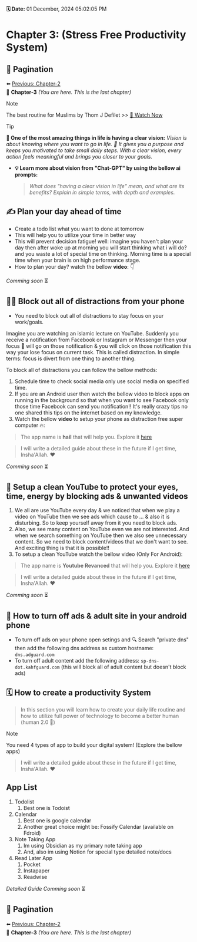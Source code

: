 **🗓 Date:** 01 December, 2024 05:02:05 PM

# Chapter 3: (Stress Free Productivity System)

## 📖 Pagination  
⬅️ [Previous: Chapter-2](./Chapter-2.md)  
🔘 **Chapter-3** *(You are here. This is the last chapter)*  

> [!NOTE]
> The best routine for Muslims by Thom J Defilet >> [🔴 Watch Now](https://youtu.be/uiC3mhmh8AQ)

> [!TIP]
> **🤩 One of the most amazing things in life is having a clear vision:** *Vision is about knowing where you want to go in life. 🌟 It gives you a purpose and keeps you motivated to take small daily steps. With a clear vision, every action feels meaningful and brings you closer to your goals.*

- **💡 Learn more about vision from "Chat-GPT" by using the bellow ai prompts:**
  > *What does "having a clear vision in life" mean, and what are its benefits? Explain in simple terms, with depth and examples.*

## ✍️ Plan your day ahead of time 
- Create a todo list what you want to done at tomorrow 
- This will help you to utilize your time in better way
- This will prevent decision fatigue! well: imagine you haven't plan your day then after woke up at morning you will start thinking what i will do? and you waste a lot of special time on thinking. Morning time is a special time when your brain is on high performance stage.
- How to plan your day? watch the bellow **video**: 👇

*Comming soon* ⏳

## 🙅‍♂️ Block out all of distractions from your phone
- You need to block out all of distractions to stay focus on your work/goals.

Imagine you are watching an islamic lecture on YouTube. Suddenly you receive a notification from Facebook or Instagram or Messenger then your focus 🎯 will go on those notification & you will click on those notification this way your lose focus on current task. This is called distraction. In simple terms: focus is divert from one thing to another thing.

To block all of distractions you can follow the bellow methods:

1. Schedule time to check social media only use social media on specified time.
2. If you are an Android user then watch the bellow video to block apps on running in the background so that when you want to see Facebook only those time Facebook can send you notification!! It's really crazy tips no one shared this tips on the internet based on my knowledge.
3. Watch the bellow **video** to setup your phone as distraction free super computer 🔥:

> The app name is **hail** that will help you. Explore it [here](https://github.com/aistra0528/Hail)

> I will write a detailed guide about these in the future if I get time, Insha'Allah. ❤️

*Comming soon* ⏳

## 🔴 Setup a clean YouTube to protect your eyes, time, energy by blocking ads & unwanted videos
1. We all are use YouTube every day & we noticed that when we play a video on YouTube then we see ads which cause to ... & also it is disturbing. So to keep yourself away from it you need to block ads.
2. Also, we see many content on YouTube even we are not interested. And when we search something on YouTube then we also see unnecessary content. So we need to block content/videos that we don't want to see. And exciting thing is that it is possible!!
3. To setup a clean YouTube watch the bellow video (Only For Android):

> The app name is **Youtube Revanced** that will help you. Explore it [here](https://revanced.net/)

> I will write a detailed guide about these in the future if I get time, Insha'Allah. ❤️

*Comming soon* ⏳

## 🔞 How to turn off ads & adult site in your android phone
- To turn off ads on your phone open setings and 🔍 Search "private dns" then add the following dns address as custom hostname: `dns.adguard.com`
- To turn off adult content add the following address: `sp-dns-dot.kahfguard.com` (this will block all of adult content but doesn't block ads)

## 🗓️ How to create a productivity System

> In this section you will learn how to create your daily life routine and how to utilize full power of technology to become a better human (human 2.0 🤪)


> [!NOTE] 
>You need 4 types of app to build your digital system! (Explore the bellow apps)

> I will write a detailed guide about these in the future if I get time, Insha'Allah. ❤️

## App List
1. Todolist 
	1. Best one is Todoist
2. Calendar 
	1. Best one is google calendar 
	2. Another great choice might be: Fossify Calendar (available on Fdroid)
3. Note Taking App
	1. Im using Obsidian as my primary note taking app
	2. And, also im using Notion for special type detailed note/docs
4. Read Later App
	1. Pocket 
	2. Instapaper 
	3. Readwise

*Detailed Guide Comming soon* ⏳

## 📖 Pagination  
⬅️ [Previous: Chapter-2](./Chapter-2.md)  
🔘 **Chapter-3** *(You are here. This is the last chapter)*  
